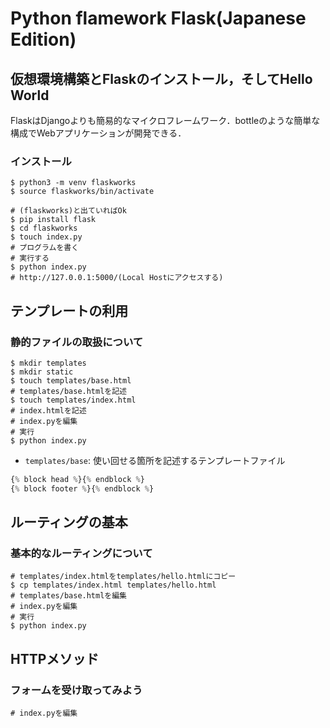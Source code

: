 # Python flamework Flask(Japanese Edition)

## 仮想環境構築とFlaskのインストール，そしてHello World

FlaskはDjangoよりも簡易的なマイクロフレームワーク．bottleのような簡単な構成でWebアプリケーションが開発できる．

### インストール

```shell
$ python3 -m venv flaskworks
$ source flaskworks/bin/activate

# (flaskworks)と出ていればOk
$ pip install flask
$ cd flaskworks
$ touch index.py
# プログラムを書く
# 実行する
$ python index.py
# http://127.0.0.1:5000/(Local Hostにアクセスする)
```

## テンプレートの利用

### 静的ファイルの取扱について

```shell
$ mkdir templates
$ mkdir static
$ touch templates/base.html
# templates/base.htmlを記述
$ touch templates/index.html
# index.htmlを記述
# index.pyを編集
# 実行
$ python index.py
```

- `templates/base`: 使い回せる箇所を記述するテンプレートファイル

```python
{% block head %}{% endblock %}
{% block footer %}{% endblock %}
```

## ルーティングの基本

### 基本的なルーティングについて

```shell
# templates/index.htmlをtemplates/hello.htmlにコピー
$ cp templates/index.html templates/hello.html
# templates/base.htmlを編集
# index.pyを編集
# 実行
$ python index.py
```

## HTTPメソッド

### フォームを受け取ってみよう

```shell
# index.pyを編集
```
